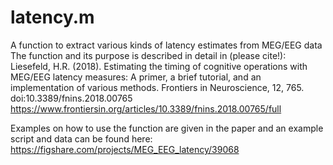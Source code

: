 # latency.m
A function to extract various kinds of latency estimates from MEG/EEG data
The function and its purpose is described in detail in (please cite!):
Liesefeld, H.R. (2018). Estimating the timing of cognitive operations with MEG/EEG latency measures:
A primer, a brief tutorial, and an implementation of various methods. Frontiers in Neuroscience, 12, 765. doi:10.3389/fnins.2018.00765
https://www.frontiersin.org/articles/10.3389/fnins.2018.00765/full

Examples on how to use the function are given in the paper and an example script and data can be found here: https://figshare.com/projects/MEG_EEG_latency/39068
